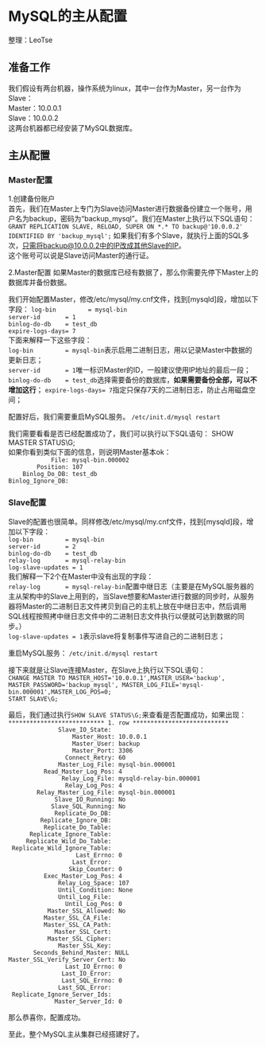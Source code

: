 # MySQL的主从配置
整理：LeoTse

## 准备工作
我们假设有两台机器，操作系统为linux，其中一台作为Master，另一台作为Slave：  
Master：10.0.0.1  
Slave：10.0.0.2  
这两台机器都已经安装了MySQL数据库。  

## 主从配置
### Master配置
1.创建备份账户  
首先，我们在Master上专门为Slave访问Master进行数据备份建立一个账号，用户名为backup，密码为“backup_mysql”。我们在Master上执行以下SQL语句：
`GRANT REPLICATION SLAVE, RELOAD, SUPER ON *.* TO backup@'10.0.0.2' IDENTIFIED BY 'backup_mysql';`
如果我们有多个Slave，就执行上面的SQL多次，只需将backup@10.0.0.2中的IP改成其他Slave的IP。  
这个账号可以说是Slave访问Master的通行证。

2.Master配置
如果Master的数据库已经有数据了，那么你需要先停下Master上的数据库并备份数据。

我们开始配置Master，修改/etc/mysql/my.cnf文件，找到[mysqld]段，增加以下字段：
`log-bin         = mysql-bin`  
`server-id       = 1`  
`binlog-do-db    = test_db`  
`expire-logs-days= 7`  
下面来解释一下这些字段：  
`log-bin         = mysql-bin`表示启用二进制日志，用以记录Master中数据的更新日志；  
`server-id       = 1`唯一标识Master的ID，一般建议使用IP地址的最后一段；  
`binlog-do-db    = test_db`选择需要备份的数据库，**如果需要备份全部，可以不增加这行**；
`expire-logs-days= 7`指定只保存7天的二进制日志，防止占用磁盘空间；  

配置好后，我们需要重启MySQL服务。
`/etc/init.d/mysql restart`  

我们需要看看是否已经配置成功了，我们可以执行以下SQL语句：
SHOW MASTER STATUS\G;  
如果你看到类似下面的信息，则说明Master基本ok：  
`            File: mysql-bin.000002`  
`        Position: 107`  
`    Binlog_Do_DB: test_db`  
`Binlog_Ignore_DB: `  


### Slave配置
Slave的配置也很简单。同样修改/etc/mysql/my.cnf文件，找到[mysqld]段，增加以下字段：  
`log-bin         = mysql-bin`  
`server-id       = 2`  
`binlog-do-db    = test_db`  
`relay-log       = mysql-relay-bin`  
`log-slave-updates = 1`  
我们解释一下2个在Master中没有出现的字段：  
`relay-log       = mysql-relay-bin`配置中继日志（主要是在MySQL服务器的主从架构中的Slave上用到的，当Slave想要和Master进行数据的同步时，从服务器将Master的二进制日志文件拷贝到自己的主机上放在中继日志中，然后调用SQL线程按照拷中继日志文件中的二进制日志文件执行以便就可达到数据的同步。）  
`log-slave-updates = 1`表示slave将复制事件写进自己的二进制日志；  

重启MySQL服务：
`/etc/init.d/mysql restart`  

接下来就是让Slave连接Master，在Slave上执行以下SQL语句：  
`CHANGE MASTER TO MASTER_HOST='10.0.0.1',MASTER_USER='backup', MASTER_PASSWORD='backup_mysql', MASTER_LOG_FILE='mysql-bin.000001',MASTER_LOG_POS=0;`  
`START SLAVE\G;`  

最后，我们通过执行`SHOW SLAVE STATUS\G;`来查看是否配置成功，如果出现：  
`*************************** 1. row ***************************`  
`               Slave_IO_State: `  
`                  Master_Host: 10.0.0.1`  
`                  Master_User: backup`  
`                  Master_Port: 3306`  
`                Connect_Retry: 60`  
`              Master_Log_File: mysql-bin.000001`  
`          Read_Master_Log_Pos: 4`  
`               Relay_Log_File: mysqld-relay-bin.000001`  
`                Relay_Log_Pos: 4`  
`        Relay_Master_Log_File: mysql-bin.000001`  
`             Slave_IO_Running: No`  
`            Slave_SQL_Running: No`  
`              Replicate_Do_DB: `  
`          Replicate_Ignore_DB: `  
`           Replicate_Do_Table: `  
`       Replicate_Ignore_Table: `  
`      Replicate_Wild_Do_Table: `  
`  Replicate_Wild_Ignore_Table: `  
`                   Last_Errno: 0`  
`                   Last_Error: `  
`                 Skip_Counter: 0`  
`          Exec_Master_Log_Pos: 4`  
`              Relay_Log_Space: 107`  
`              Until_Condition: None`  
`               Until_Log_File: `  
`                Until_Log_Pos: 0`  
`           Master_SSL_Allowed: No`  
`           Master_SSL_CA_File: `  
`           Master_SSL_CA_Path: `  
`              Master_SSL_Cert: `  
`            Master_SSL_Cipher: `  
`               Master_SSL_Key: `  
`       Seconds_Behind_Master: NULL`  
`Master_SSL_Verify_Server_Cert: No`  
`                Last_IO_Errno: 0`  
`                Last_IO_Error: `  
`               Last_SQL_Errno: 0`  
`               Last_SQL_Error: `  
`  Replicate_Ignore_Server_Ids: `  
`             Master_Server_Id: 0`  

那么恭喜你，配置成功。

至此，整个MySQL主从集群已经搭建好了。